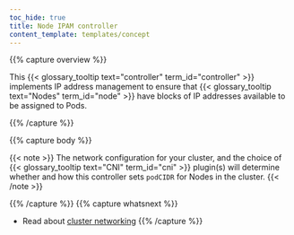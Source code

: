 ```yaml
---
toc_hide: true
title: Node IPAM controller
content_template: templates/concept
---
```


{{% capture overview %}}

This {{< glossary_tooltip text="controller" term_id="controller" >}}
implements IP address management to ensure that
{{< glossary_tooltip text="Nodes" term_id="node" >}}
have blocks of IP addresses available to be assigned
to Pods.

{{% /capture %}}

{{% capture body %}}

{{< note >}}
The network configuration for your cluster, and the choice of
{{< glossary_tooltip text="CNI" term_id="cni" >}} plugin(s) will
determine whether and how this controller sets `podCIDR` for Nodes in
the cluster.
{{< /note >}}

{{% /capture %}}
{{% capture whatsnext %}}
* Read about [cluster networking](/docs/concepts/cluster-administration/networking/)
{{% /capture %}}
